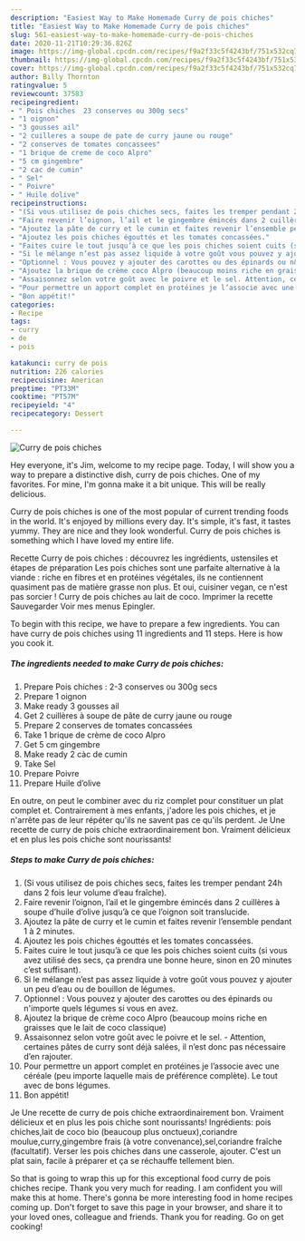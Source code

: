 ```yaml
---
description: "Easiest Way to Make Homemade Curry de pois chiches"
title: "Easiest Way to Make Homemade Curry de pois chiches"
slug: 561-easiest-way-to-make-homemade-curry-de-pois-chiches
date: 2020-11-21T10:29:36.826Z
image: https://img-global.cpcdn.com/recipes/f9a2f33c5f4243bf/751x532cq70/curry-de-pois-chiches-photo-principale-de-la-recette.jpg
thumbnail: https://img-global.cpcdn.com/recipes/f9a2f33c5f4243bf/751x532cq70/curry-de-pois-chiches-photo-principale-de-la-recette.jpg
cover: https://img-global.cpcdn.com/recipes/f9a2f33c5f4243bf/751x532cq70/curry-de-pois-chiches-photo-principale-de-la-recette.jpg
author: Billy Thornton
ratingvalue: 5
reviewcount: 37583
recipeingredient:
- " Pois chiches  23 conserves ou 300g secs"
- "1 oignon"
- "3 gousses ail"
- "2 cuilleres a soupe de pate de curry jaune ou rouge"
- "2 conserves de tomates concassees"
- "1 brique de creme de coco Alpro"
- "5 cm gingembre"
- "2 cac de cumin"
- " Sel"
- " Poivre"
- " Huile dolive"
recipeinstructions:
- "(Si vous utilisez de pois chiches secs, faites les tremper pendant 24h dans 2 fois leur volume d’eau fraîche)."
- "Faire revenir l’oignon, l’ail et le gingembre émincés dans 2 cuillères à soupe d’huile d’olive jusqu’à ce que l’oignon soit translucide."
- "Ajoutez la pâte de curry et le cumin et faites revenir l’ensemble pendant 1 à 2 minutes."
- "Ajoutez les pois chiches égouttés et les tomates concassées."
- "Faites cuire le tout jusqu’à ce que les pois chiches soient cuits (si vous avez utilisé des secs, ça prendra une bonne heure, sinon en 20 minutes c’est suffisant)."
- "Si le mélange n’est pas assez liquide à votre goût vous pouvez y ajouter un peu d’eau ou de bouillon de légumes."
- "Optionnel : Vous pouvez y ajouter des carottes ou des épinards ou n&#39;importe quels légumes si vous en avez."
- "Ajoutez la brique de crème coco Alpro (beaucoup moins riche en graisses que le lait de coco classique)"
- "Assaisonnez selon votre goût avec le poivre et le sel. Attention, certaines pâtes de curry sont déjà salées, il n’est donc pas nécessaire d’en rajouter."
- "Pour permettre un apport complet en protéines je l’associe avec une céréale (peu importe laquelle mais de préférence complète). Le tout avec de bons légumes."
- "Bon appétit!"
categories:
- Recipe
tags:
- curry
- de
- pois

katakunci: curry de pois 
nutrition: 226 calories
recipecuisine: American
preptime: "PT33M"
cooktime: "PT57M"
recipeyield: "4"
recipecategory: Dessert

---
```



![Curry de pois chiches](https://img-global.cpcdn.com/recipes/f9a2f33c5f4243bf/751x532cq70/curry-de-pois-chiches-photo-principale-de-la-recette.jpg)

Hey everyone, it's Jim, welcome to my recipe page. Today, I will show you a way to prepare a distinctive dish, curry de pois chiches. One of my favorites. For mine, I'm gonna make it a bit unique. This will be really delicious.

Curry de pois chiches is one of the most popular of current trending foods in the world. It's enjoyed by millions every day. It's simple, it's fast, it tastes yummy. They are nice and they look wonderful. Curry de pois chiches is something which I have loved my entire life.

Recette Curry de pois chiches : découvrez les ingrédients, ustensiles et étapes de préparation Les pois chiches sont une parfaite alternative à la viande : riche en fibres et en protéines végétales, ils ne contiennent quasiment pas de matière grasse non plus. Et oui, cuisiner vegan, ce n&#39;est pas sorcier ! Curry de pois chiches au lait de coco. Imprimer la recette Sauvegarder Voir mes menus Epingler.


To begin with this recipe, we have to prepare a few ingredients. You can have curry de pois chiches using 11 ingredients and 11 steps. Here is how you cook it.

<!--inarticleads1-->

##### The ingredients needed to make Curry de pois chiches:

1. Prepare  Pois chiches : 2-3 conserves ou 300g secs
1. Prepare 1 oignon
1. Make ready 3 gousses ail
1. Get 2 cuillères à soupe de pâte de curry jaune ou rouge
1. Prepare 2 conserves de tomates concassées
1. Take 1 brique de crème de coco Alpro
1. Get 5 cm gingembre
1. Make ready 2 càc de cumin
1. Take  Sel
1. Prepare  Poivre
1. Prepare  Huile d’olive


En outre, on peut le combiner avec du riz complet pour constituer un plat complet et. Contrairement à mes enfants, j&#39;adore les pois chiches, et je n&#39;arrête pas de leur répéter qu&#39;ils ne savent pas ce qu&#39;ils perdent. Je Une recette de curry de pois chiche extraordinairement bon. Vraiment délicieux et en plus les pois chiche sont nourissants! 

<!--inarticleads2-->

##### Steps to make Curry de pois chiches:

1. (Si vous utilisez de pois chiches secs, faites les tremper pendant 24h dans 2 fois leur volume d’eau fraîche).
1. Faire revenir l’oignon, l’ail et le gingembre émincés dans 2 cuillères à soupe d’huile d’olive jusqu’à ce que l’oignon soit translucide.
1. Ajoutez la pâte de curry et le cumin et faites revenir l’ensemble pendant 1 à 2 minutes.
1. Ajoutez les pois chiches égouttés et les tomates concassées.
1. Faites cuire le tout jusqu’à ce que les pois chiches soient cuits (si vous avez utilisé des secs, ça prendra une bonne heure, sinon en 20 minutes c’est suffisant).
1. Si le mélange n’est pas assez liquide à votre goût vous pouvez y ajouter un peu d’eau ou de bouillon de légumes.
1. Optionnel : Vous pouvez y ajouter des carottes ou des épinards ou n&#39;importe quels légumes si vous en avez.
1. Ajoutez la brique de crème coco Alpro (beaucoup moins riche en graisses que le lait de coco classique)
1. Assaisonnez selon votre goût avec le poivre et le sel. - Attention, certaines pâtes de curry sont déjà salées, il n’est donc pas nécessaire d’en rajouter.
1. Pour permettre un apport complet en protéines je l’associe avec une céréale (peu importe laquelle mais de préférence complète). Le tout avec de bons légumes.
1. Bon appétit!


Je Une recette de curry de pois chiche extraordinairement bon. Vraiment délicieux et en plus les pois chiche sont nourissants! Ingrédients: pois chiches,lait de coco bio (beaucoup plus onctueux),coriandre moulue,curry,gingembre frais (à votre convenance),sel,coriandre fraîche (facultatif). Verser les pois chiches dans une casserole, ajouter. C&#39;est un plat sain, facile à préparer et ça se réchauffe tellement bien. 

So that is going to wrap this up for this exceptional food curry de pois chiches recipe. Thank you very much for reading. I am confident you will make this at home. There's gonna be more interesting food in home recipes coming up. Don't forget to save this page in your browser, and share it to your loved ones, colleague and friends. Thank you for reading. Go on get cooking!
